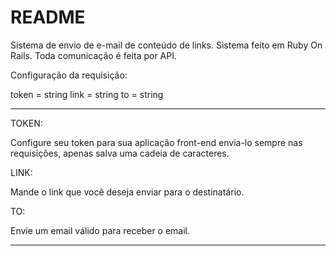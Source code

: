 # README

Sistema de envio de e-mail de conteúdo de links.
Sistema feito em Ruby On Rails.
Toda comunicação é feita por API.

Configuração da requisição:

token = string
link = string
to    = string

-------------------------------------------------------------------------------------------------------------------------------

TOKEN:

Configure seu token para sua aplicação front-end envia-lo sempre nas requisições, apenas salva uma cadeia de caracteres.


LINK:

Mande o link que você deseja enviar para o destinatário.


TO: 

Envie um email válido para receber o email.

-------------------------------------------------------------------------------------------------------------------------------
